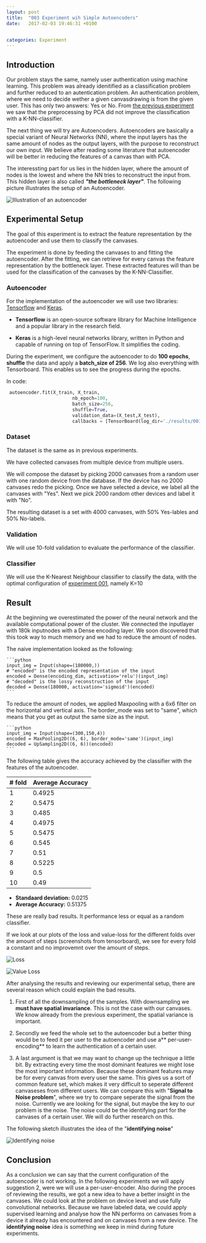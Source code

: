 ```yaml
---
layout: post
title:  "003 Experiment wih Simple Autoencoders"
date:   2017-02-03 19:46:31 +0100


categories: Experiment
---
```


## Introduction

Our problem stays the same, namely user authentication using machine learning. This problem was already idenitified as a classification problem and further reduced to an autentication problem. An authentication problem, where we need to decide wether a given canvasdrawing is from the given user. This has only two answers: Yes or No. 
From [the previous experiment](https://cmaixen.github.io/Masterthesis/experiment/2017/02/03/002_Experiment_with_PCA_and_NN_Classifier.html) we saw that the preprocessing by PCA did not improve the classification with a K-NN-classifier.

The next thing we will try are Autoencoders. Autoencoders are basically a special variant of Neural Networks (NN), where the input layers has the same amount of nodes as the output layers, with the purpose to reconstruct our own input. We believe after reading some literature that autoencoder will be better in reducing the features of a canvas than with PCA.  

The interessting part for us lies in the hidden layer, where the amount of nodes is the lowest and where the NN tries to  reconstruct the input from. This hidden layer is also called ***"the bottleneck layer"***. The following picture illustrates the setup of an Autoencoder. 

![Illustration of an autoencoder](http://nghiaho.com/wp-content/uploads/2012/12/autoencoder_network1.png)


## Experimental Setup
The goal of this experiment is to extract the feature representation by the autoencoder and use them to classify the canvases. 

The experiment is done by feeding the canvases to and fitting the autoencoder. After the fitting, we can retrieve for every canvas the feature representation by the bottleneck layer.
These extracted features will than be used for the classification of the canvases by the K-NN-Classifier.

### Autoencoder

For the implementation of the autoencoder we will use two libraries: [Tensorflow]() and [Keras](). 

* **Tensorflow** is an open-source software library for Machine Intelligence and a popular library in the research field.

* **Keras** is a high-level neural networks library, written in Python and capable of running on top of TensorFlow. It simplifies the coding.


During the experiment, we configure the autoencoder to do **100 epochs**, **shuffle** the data and apply a **batch_size of 256**. We log also everything with Tensorboard. This enables us to see the progress during the epochs.

In code: 

```python
 autoencoder.fit(X_train, X_train,
                        nb_epoch=100,
                        batch_size=256,
                        shuffle=True,
                        validation_data=(X_test,X_test),
                        callbacks = [TensorBoard(log_dir='./results/003_Simple_Autoencoder')])
```



### Dataset


The dataset is the same as in previous experiments.

We have collected canvases from multiple device from multiple users. 

We will compose the dataset by picking 2000 canvases from a random user with one random device from the database. If the device has no 2000 canvases redo the picking. Once we have selected a device, we label all the canvases with "Yes". Next we pick 2000 random other devices and label it with "No".

The resulting dataset is a set with 4000 canvases, with 50% Yes-lables and 50% No-labels.

### Validation

We will use 10-fold validation to evaluate the performance of the classifier.

### Classifier

We will use the K-Nearest Neighbour classifier to classify the data, with the optimal configuration of [experiment 001](https://cmaixen.github.io/Masterthesis/experiment/2017/01/30/001_Experiment_with_NN_classifier.html), namely K=10

## Result

At the beginning we overestimated the power of the neural network and the available computational power of the cluster. We connected the inputlayer with 180k inputnodes with a Dense encoding layer. We soon discovered that this took way to much memory and we had to reduce the amount of nodes.

The naive implementation looked as the following:  

	```python
	input_img = Input(shape=(180000,))
	# "encoded" is the encoded representation of the input
	encoded = Dense(encoding_dim, activation='relu')(input_img)
	# "decoded" is the lossy reconstruction of the input
	decoded = Dense(180000, activation='sigmoid')(encoded)
	```

To reduce the amount of nodes, we applied Maxpooling with a 6x6 filter on the horizontal and vertical axis. The border_mode was set to "same", which means that you get as output the same size as the input. 

	```python
	input_img = Input(shape=(300,150,4))
	encoded = MaxPooling2D((6, 6), border_mode='same')(input_img)
	decoded = UpSampling2D((6, 6))(encoded)
	```
The following table gives the accuracy achieved by the classifier with the features of the autoencoder.


| # fold | Average Accuracy |
|--------|------------------|
| 1      | 0.4925           |
| 2      | 0.5475           |
| 3      | 0.485            |
| 4      | 0.4975           |
| 5      | 0.5475           |
| 6      | 0.545            |
| 7      | 0.51             |
| 8      | 0.5225           |
| 9      | 0.5              |
| 10     | 0.49             |


*	**Standaard deviation:** 0.0215
* 	**Average Accuracy:** 0.51375

These are really bad results. It performance less or equal as a random classifier.

If we look at our plots of the loss and value-loss for the different folds over the amount of steps (screenshots from tensorboard), we see for every fold a constant and no improvemnt over the amount of steps. 

![Loss](https://github.com/cmaixen/Masterthesis/blob/master/_images/003_simple_autoencoder_loss_function.png)

![Value Loss](https://github.com/cmaixen/Masterthesis/blob/master/_images/003_simple_autoencoder_valueloss_function.png)

After analysing the results and reviewing our experimental setup, there are several reason which could explain the bad results.

1.  First of all the downsampling of the samples. With downsampling we **must have spatial invariance**. This is not the case with our canvases. We know already from the previous experiment, the spatial variance is important.

2. Secondly we feed the whole set to the autoencoder but a better thing would be to feed it per user to the autoencoder and use a** per-user-encoding** to learn the authentication of a certain user.

3. A last argument is that we may want to change up the technique a little bit. By extracting every time the most dominant features we might lose the most important information. Because these dominant features may be for every canvas from every user the same. This gives us a sort of common feature set, which makes it very difficult to seperate different canvaseses from different users. We can compare this with "**Signal to Noise problem**", where we try to compare seperate the signal from the noise. Currently we are looking for the signal, but maybe the key to our problem is the noise. The noise could be the identifying part for the canvases of a certain user. We will do further research on this.

The following sketch illustrates the idea of the "**identifying noise**"

![Identifying noise](https://github.com/cmaixen/Masterthesis/blob/master/_images/003_simple_autoencoder_sketch.png)

## Conclusion

As a conclusion we can say that the current configuration of the autoencoder is not working. In the following experiments we will apply suggestion 2, were we will use a per-user-encoder. Also during the proces of reviewing the results, we got a new idea to have a better insight in the canvases. We could look at the problem on device level and use fully convolutional networks. Because we have labeled data, we could apply supervised learning and analyse how the NN performs on canvases from a device it already has encountered and on canvases from a new device. The **identifying noise** idea is something we keep in mind during future experiments.







